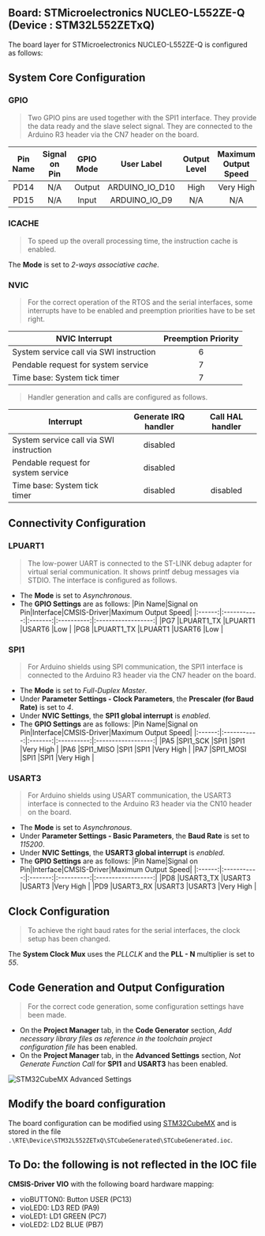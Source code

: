 Board: STMicroelectronics NUCLEO-L552ZE-Q (Device : STM32L552ZETxQ)
-------------------------------------------------------------------

The board layer for STMicroelectronics NUCLEO-L552ZE-Q is configured as follows:

## System Core Configuration

### GPIO

> Two GPIO pins are used together with the SPI1 interface. They provide the data ready and the slave select signal. They are connected to the Arduino R3 header via the CN7 header on the board.

|Pin Name|Signal on Pin|GPIO Mode  |User Label    |Output Level|Maximum Output Speed|
|:------:|:-----------:|:---------:|:------------:|:----------:|:------------------:|
|PD14    |N/A          |Output     |ARDUINO_IO_D10|High        |Very High           |
|PD15    |N/A          |Input      |ARDUINO_IO_D9 |N/A         |N/A                 |

### ICACHE

> To speed up the overall processing time, the instruction cache is enabled.

The **Mode** is set to *2-ways associative cache*.

### NVIC

> For the correct operation of the RTOS and the serial interfaces, some interrupts have to be enabled and preemption priorities have to be set right.

|NVIC Interrupt                         |Preemption Priority|
|---------------------------------------|:-----------------:|
|System service call via SWI instruction|6                  |
|Pendable request for system service    |7                  |
|Time base: System tick timer           |7                  |

> Handler generation and calls are configured as follows.

|Interrupt                              |Generate IRQ handler|Call HAL handler|
|---------------------------------------|:------------------:|:--------------:|
|System service call via SWI instruction|disabled            |                |
|Pendable request for system service    |disabled            |                |
|Time base: System tick timer           |disabled            |disabled        |

## Connectivity Configuration

### LPUART1

> The low-power UART is connected to the ST-LINK debug adapter for virtual serial communication. It shows printf debug messages via STDIO. The interface is configured as follows.

- The **Mode** is set to *Asynchronous*.
- The **GPIO Settings** are as follows:
  |Pin Name|Signal on Pin|Interface|CMSIS-Driver|Maximum Output Speed|
  |:------:|:-----------:|:-------:|:----------:|:------------------:|
  |PG7     |LPUART1_TX   |LPUART1  |USART6      |Low                 |
  |PG8     |LPUART1_TX   |LPUART1  |USART6      |Low                 |

### SPI1

> For Arduino shields using SPI communication, the SPI1 interface is connected to the Arduino R3 header via the CN7 header on the board. 

- The **Mode** is set to *Full-Duplex Master*.
- Under **Parameter Settings - Clock Parameters**, the **Prescaler (for Baud Rate)** is set to *4*.
- Under **NVIC Settings**, the **SPI1 global interrupt** is *enabled*.
- The **GPIO Settings** are as follows:
  |Pin Name|Signal on Pin|Interface|CMSIS-Driver|Maximum Output Speed|
  |:------:|:-----------:|:-------:|:----------:|:------------------:|
  |PA5     |SPI1_SCK     |SPI1     |SPI1        |Very High           |
  |PA6     |SPI1_MISO    |SPI1     |SPI1        |Very High           |
  |PA7     |SPI1_MOSI    |SPI1     |SPI1        |Very High           |

### USART3

> For Arduino shields using USART communication, the USART3 interface is connected to the Arduino R3 header via the CN10 header on the board. 

- The **Mode** is set to *Asynchronous*.
- Under **Parameter Settings - Basic Parameters**, the **Baud Rate** is set to *115200*.
- Under **NVIC Settings**, the **USART3 global interrupt** is *enabled*.
- The **GPIO Settings** are as follows:
  |Pin Name|Signal on Pin|Interface|CMSIS-Driver|Maximum Output Speed|
  |:------:|:-----------:|:-------:|:----------:|:------------------:|
  |PD8     |USART3_TX    |USART3   |USART3      |Very High           |
  |PD9     |USART3_RX    |USART3   |USART3      |Very High           |

## Clock Configuration

> To achieve the right baud rates for the serial interfaces, the clock setup has been changed.

The **System Clock Mux** uses the *PLLCLK* and the **PLL - N** multiplier is set to *55*.

## Code Generation and Output Configuration

> For the correct code generation, some configuration settings have been made.

- On the **Project Manager** tab, in the **Code Generator** section, *Add necessary library files as reference in the toolchain project configuration file* has been enabled.
- On the **Project Manager** tab, in the **Advanced Settings** section, *Not Generate Function Call* for **SPI1** and **USART3** has been enabled.

![STM32CubeMX Advanced Settings](./images/captures/NUCLEO-STM32L552ZE-Q/stm32cubemx_config_adv_set.png)

## Modify the board configuration

The board configuration can be modified using [STM32CubeMX](https://www.keil.com/stmicroelectronics-stm32) and is stored in the file `.\RTE\Device\STM32L552ZETxQ\STCubeGenerated\STCubeGenerated.ioc`.

## To Do: the following is not reflected in the IOC file

**CMSIS-Driver VIO** with the following board hardware mapping:
 - vioBUTTON0: Button USER (PC13)
 - vioLED0:    LD3 RED (PA9)
 - vioLED1:    LD1 GREEN (PC7)
 - vioLED2:    LD2 BLUE (PB7)

